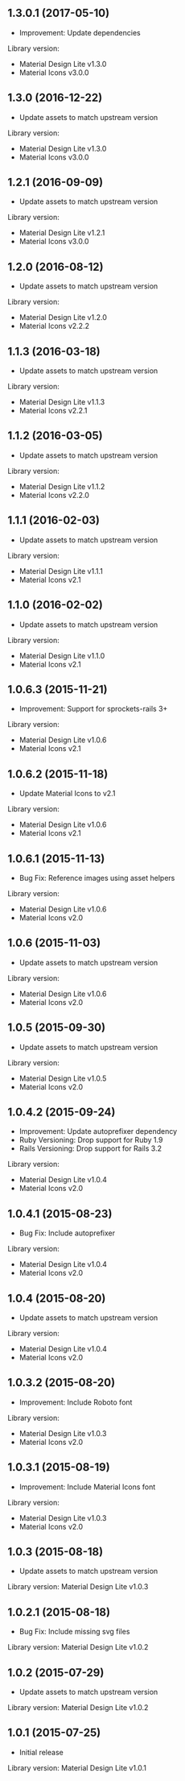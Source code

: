 ## 1.3.0.1 (2017-05-10)

- Improvement: Update dependencies

Library version: 

- Material Design Lite v1.3.0
- Material Icons v3.0.0

## 1.3.0 (2016-12-22)

- Update assets to match upstream version

Library version: 

- Material Design Lite v1.3.0
- Material Icons v3.0.0

## 1.2.1 (2016-09-09)

- Update assets to match upstream version

Library version: 

- Material Design Lite v1.2.1
- Material Icons v3.0.0

## 1.2.0 (2016-08-12)

- Update assets to match upstream version

Library version: 

- Material Design Lite v1.2.0
- Material Icons v2.2.2

## 1.1.3 (2016-03-18)

- Update assets to match upstream version

Library version: 

- Material Design Lite v1.1.3
- Material Icons v2.2.1

## 1.1.2 (2016-03-05)

- Update assets to match upstream version

Library version: 

- Material Design Lite v1.1.2
- Material Icons v2.2.0

## 1.1.1 (2016-02-03)

- Update assets to match upstream version

Library version: 

- Material Design Lite v1.1.1
- Material Icons v2.1

## 1.1.0 (2016-02-02)

- Update assets to match upstream version

Library version: 

- Material Design Lite v1.1.0
- Material Icons v2.1

## 1.0.6.3 (2015-11-21)

- Improvement: Support for sprockets-rails 3+

Library version: 

- Material Design Lite v1.0.6
- Material Icons v2.1

## 1.0.6.2 (2015-11-18)

- Update Material Icons to v2.1

Library version: 

- Material Design Lite v1.0.6
- Material Icons v2.1

## 1.0.6.1 (2015-11-13)

- Bug Fix: Reference images using asset helpers

Library version: 

- Material Design Lite v1.0.6
- Material Icons v2.0

## 1.0.6 (2015-11-03)

- Update assets to match upstream version

Library version: 

- Material Design Lite v1.0.6
- Material Icons v2.0

## 1.0.5 (2015-09-30)

- Update assets to match upstream version

Library version: 

- Material Design Lite v1.0.5
- Material Icons v2.0

## 1.0.4.2 (2015-09-24)

- Improvement: Update autoprefixer dependency
- Ruby Versioning: Drop support for Ruby 1.9
- Rails Versioning: Drop support for Rails 3.2

Library version: 

- Material Design Lite v1.0.4
- Material Icons v2.0

## 1.0.4.1 (2015-08-23)

- Bug Fix: Include autoprefixer

Library version: 

- Material Design Lite v1.0.4
- Material Icons v2.0

## 1.0.4 (2015-08-20)

- Update assets to match upstream version

Library version: 

- Material Design Lite v1.0.4
- Material Icons v2.0

## 1.0.3.2 (2015-08-20)

- Improvement: Include Roboto font

Library version: 

- Material Design Lite v1.0.3
- Material Icons v2.0

## 1.0.3.1 (2015-08-19)

- Improvement: Include Material Icons font

Library version: 

- Material Design Lite v1.0.3
- Material Icons v2.0

## 1.0.3 (2015-08-18)

- Update assets to match upstream version

Library version: Material Design Lite v1.0.3

## 1.0.2.1 (2015-08-18)

- Bug Fix: Include missing svg files

Library version: Material Design Lite v1.0.2

## 1.0.2 (2015-07-29)

- Update assets to match upstream version

Library version: Material Design Lite v1.0.2

## 1.0.1 (2015-07-25)

- Initial release

Library version: Material Design Lite v1.0.1
